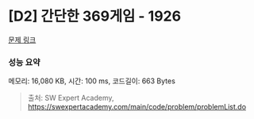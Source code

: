 # [D2] 간단한 369게임 - 1926 

[문제 링크](https://swexpertacademy.com/main/code/problem/problemDetail.do?contestProbId=AV5PTeo6AHUDFAUq) 

### 성능 요약

메모리: 16,080 KB, 시간: 100 ms, 코드길이: 663 Bytes



> 출처: SW Expert Academy, https://swexpertacademy.com/main/code/problem/problemList.do